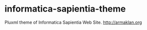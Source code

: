 informatica-sapientia-theme
===========================

Pluxml theme of Informatica Sapientia Web Site. http://armaklan.org